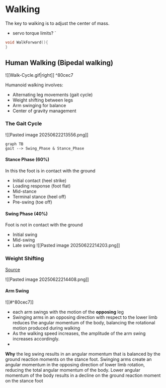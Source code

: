 # Walking
The key to walking is to adjust the center of mass. 
-  servo torque limits?
`
```cpp
void WalkForward(){
}
```


## Human Walking  (Bipedal walking)
![[Walk-Cycle.gif|right]] ^80cec7

Humanoid walking involves:
- Alternating leg movements (gait cycle)
- Weight shifting between legs
- Arm swinging for balance
- Center of gravity management
### The Gait Cycle

![[Pasted image 20250622213556.png]]

```mermaid
graph TB 
gait --> Swing_Phase & Stance_Phase
```
#### Stance Phase (60%)
In this the foot is in contact with the ground 
- Initial contact (heel strike)
- Loading response (foot flat)
- Mid-stance
- Terminal stance (heel off)
- Pre-swing (toe off)
#### Swing Phase  (40%)
Foot is  not in contact with the ground 
- Initial swing
- Mid-swing
- Late swing
![[Pasted image 20250622214203.png]]

### Weight Shifting
[Source](https://www.med.umich.edu/1libr/PMR/BalanceExercises/Weight%20Shifting%20-%20Side%20to%20Side.pdf)

![[Pasted image 20250622214408.png]]

#### Arm Swing

![[#^80cec7]]


- each arm swings with the motion of the **opposing** leg
- Swinging arms in an opposing direction with respect to the lower limb reduces the angular momentum of the body, balancing the rotational motion produced during walking
- As the walking speed increases, the amplitude of the arm swing increases accordingly.
- 
**Why**
 the leg swing results in an angular momentum that is balanced by the ground reaction moments on the stance foot. Swinging arms create an angular momentum in the opposing direction of lower limb rotation, reducing the total angular momentum of the body. Lower angular momentum of the body results in a decline on the ground reaction moment on the stance foot
